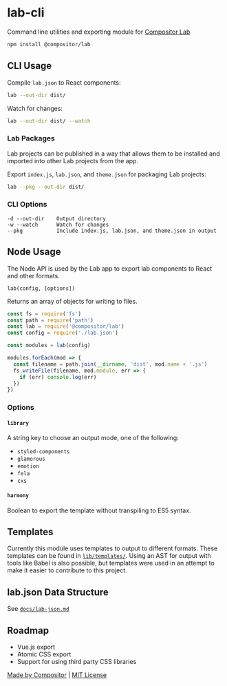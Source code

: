 
# lab-cli

Command line utilities and exporting module for [Compositor Lab][lab]

```sh
npm install @compositor/lab
```

## CLI Usage

Compile `lab.json` to React components:

```sh
lab --out-dir dist/
```

Watch for changes:

```sh
lab --out-dir dist/ --watch
```

### Lab Packages

Lab projects can be published in a way that allows them to be installed and imported into other Lab projects from the app.

Export `index.js`, `lab.json`, and `theme.json` for packaging Lab projects:

```sh
lab --pkg --out-dir dist/
```

### CLI Options

```
-d --out-dir    Output directory
-w --watch      Watch for changes
--pkg           Include index.js, lab.json, and theme.json in output
```

## Node Usage

The Node API is used by the Lab app to export lab components to React and other formats.

`lab(config, [options])`

Returns an array of objects for writing to files.

```js
const fs = require('fs')
const path = require('path')
const lab = require('@compositor/lab')
const config = require('./lab.json')

const modules = lab(config)

modules.forEach(mod => {
  const filename = path.join(__dirname, 'dist', mod.name + '.js')
  fs.writeFile(filename, mod.module, err => {
    if (err) console.log(err)
  })
})
```

### Options

#### `library`

A string key to choose an output mode, one of the following:

- `styled-components`
- `glamorous`
- `emotion`
- `fela`
- `cxs`

#### `harmony`

Boolean to export the template without transpiling to ES5 syntax.

## Templates

Currently this module uses templates to output to different formats.
These templates can be found in [`lib/templates/`](https://github.com/c8r/lab-cli/tree/master/lib/templates).
Using an AST for output with tools like Babel is also possible,
but templates were used in an attempt to make it easier to contribute to this project.

## lab.json Data Structure

See [`docs/lab-json.md`](docs/lab-json.md)

## Roadmap

- Vue.js export
- Atomic CSS export
- Support for using third party CSS libraries

[Made by Compositor](https://compositor.io)
|
[MIT License](LICENSE.md)

[lab]: https://compositor.io/lab/
